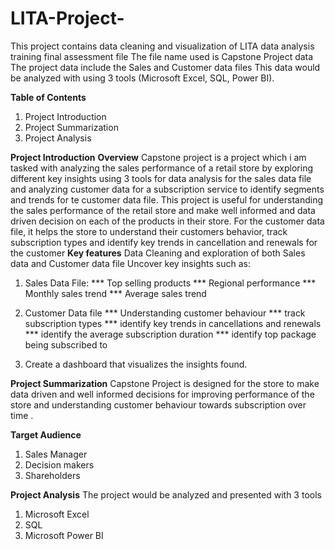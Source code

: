 # LITA-Project-
This project contains data cleaning and visualization of LITA data analysis training final assessment file
The file name used is Capstone Project data
The project data include the Sales and Customer data files
This data would be analyzed with using 3 tools (Microsoft Excel, SQL, Power BI).

**Table of Contents**
1. Project Introduction
2. Project Summarization
3. Project Analysis

**Project Introduction**
**Overview**
Capstone project is a project which i am tasked with analyzing the sales performance of a retail store by exploring different key insights using 3 tools for data analysis for the sales data file and analyzing customer data for a subscription service to identify segments and trends for te customer data file.
This project is useful for understanding the sales performance of the retail store and make well informed and data driven decision on each of the products in their store.
For the customer data file, it helps the store to understand their customers behavior, track subscription types and identify key trends in cancellation and renewals for the customer
**Key features**
Data Cleaning and exploration of both Sales data and Customer data file
Uncover key insights such as:
1. Sales Data File:
*** Top selling products
*** Regional performance
*** Monthly sales trend
*** Average sales trend

2. Customer Data file
*** Understanding customer behaviour
*** track subscription types
*** identify key trends in cancellations and renewals
*** identify the average subscription duration
*** identify top package being subscribed to

3. Create a dashboard that visualizes the insights found.
   
**Project Summarization**
Capstone Project is designed for the store to make data driven and well informed decisions for improving performance of the store and understanding customer behaviour towards subscription over time .

**Target Audience**
1. Sales Manager
2. Decision makers
3. Shareholders

**Project Analysis**
The project would be analyzed and presented with 3 tools
1. Microsoft Excel
2. SQL
3. Microsoft Power BI



